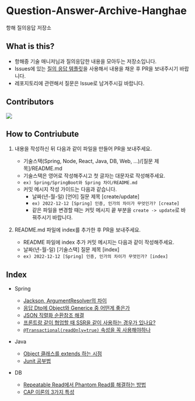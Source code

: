 # Question-Answer-Archive-Hanghae
항해 질의응답 저장소

## What is this?
- 항해중 기술 매니저님과 질의응답한 내용을 모아두는 저장소입니다.
- Issues에 있는 [질의 응답 템플릿](https://github.com/yanJuicy/Question-Answer-Archive-Hanghae/issues/2)을 사용해서 내용을 채운 후 PR을 보내주시기 바랍니다.
- 레포지토리에 관련해서 질문은 Issue로 남겨주시길 바랍니다.

## Contributors
<a href="https://github.com/yanJuicy/Question-Answer-Archive-Hanghae/graphs/contributors">
  <img src="https://contrib.rocks/image?repo=yanJuicy/Question-Answer-Archive-Hanghae" />
</a>


## How to Contriubute
1. 내용을 작성하신 뒤 다음과 같이 파일을 만들어 PR을 보내주세요.
    - 기술스택(Spring, Node, React, Java, DB, Web, ...)/[질문 제목]/README.md
    - 기술스택은 영어로 작성해주시고 첫 글자는 대문자로 작성해주세요.
    - `ex) Spring/SpringBoot와 Spring 차이/README.md`
    - 커밋 메시지 작성 가이드는 다음과 같습니다.
      - 날짜(년-월-일) [언어] 질문 제목 [create/update]
      - `ex) 2022-12-12 [Spring] 인증, 인가의 차이가 무엇인가? [create]`
      - 같은 파일을 변경할 때는 커밋 메시지 끝 부분을 `create -> update`로 바꿔주시기 바랍니다.

2. README.md 파일에 index를 추가한 후 PR을 보내주세요.
    - README 파일에 index 추가 커밋 메시지는 다음과 같이 작성해주세요.
    - 날짜(년-월-일) [기술스택] 질문 제목 [index]
    - `ex) 2022-12-12 [Spring] 인증, 인가의 차이가 무엇인가? [index]`


## Index
- Spring
  - [Jackson, ArgumentResolver의 차이](https://github.com/yanJuicy/Question-Answer-Archive-Hanghae/tree/main/Spring/Jackson%EA%B3%BC%20ArgumentReolver%EC%9D%98%20%EC%B0%A8%EC%9D%B4)
  - [응답 Dto에 Object와 Generice 중 어떤게 좋은가](https://github.com/yanJuicy/Question-Answer-Archive-Hanghae/tree/main/Spring/%EC%9D%91%EB%8B%B5%20Dto%EC%97%90%20Object%EC%99%80%20Generice%20%EC%A4%91%20%EC%96%B4%EB%96%A4%EA%B2%8C%20%EC%A2%8B%EC%9D%80%EA%B0%80)
  - [JSON 직렬화 순환참조 해결](https://github.com/yanJuicy/Question-Answer-Archive-Hanghae/tree/main/Spring/JSON%20%EC%A7%81%EB%A0%AC%ED%99%94%20%EC%B0%B8%EC%A1%B0%EC%88%9C%ED%99%98%20%ED%95%B4%EA%B2%B0)
  - [프론트랑 같이 협업할 때 SSR을 같이 사용하는 경우가 있나요?](https://github.com/yanJuicy/Question-Answer-Archive-Hanghae/tree/main/Spring/%ED%94%84%EB%A1%A0%ED%8A%B8%EB%9E%91%20%ED%98%91%EC%97%85%20%ED%95%A0%EB%95%8C%EB%8F%84%20SSR%EC%9D%84%20%EC%93%B0%EB%8A%94%EA%B0%80%3F)
  - [`@Transactional(readOnly=true)` 속성을 꼭 사용해야하나](https://github.com/yanJuicy/Question-Answer-Archive-Hanghae/tree/main/Spring/Transactional(readOnly%3Dtrue)%20%EC%86%8D%EC%84%B1%EC%9D%84%20%EA%BC%AD%20%EC%82%AC%EC%9A%A9%ED%95%98%EB%82%98)


- Java
  - [Object 클래스를 extends 하는 시점](https://github.com/yanJuicy/Question-Answer-Archive-Hanghae/blob/main/Java/Object%20%ED%81%B4%EB%9E%98%EC%8A%A4%20extends%20%EC%8B%9C%EC%A0%90/README.md)
  - [Junit 공부법](https://github.com/yanJuicy/Question-Answer-Archive-Hanghae/tree/main/Java/Junit%20%EA%B3%B5%EB%B6%80%EB%B2%95)
  
  
- DB
  - [Repeatable Read에서 Phantom Read를 해결하는 방법](https://github.com/yanJuicy/Question-Answer-Archive-Hanghae/tree/main/DB/Repeatable%20Read%EC%97%90%EC%84%9C%20Phantom%20Read%EB%A5%BC%20%ED%95%B4%EA%B2%B0%ED%95%98%EB%8A%94%20%EB%B0%A9%EB%B2%95)
  - [CAP 이론의 3가지 특성](https://github.com/yanJuicy/Question-Answer-Archive-Hanghae/tree/main/DB/CAP%20%EC%9D%B4%EB%A1%A0%EC%9D%98%203%EA%B0%80%EC%A7%80%20%ED%8A%B9%EC%84%B1)
